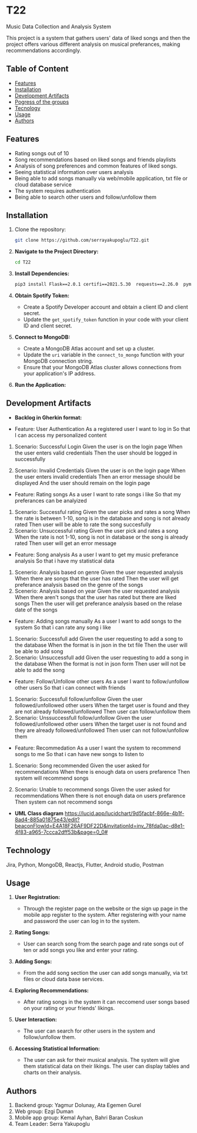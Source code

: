 # T22
Music Data Collection and Analysis System

This project is a system that gathers users' data of liked songs and then the project offers various different analysis on musical preferances, making recommendations accordingly. 

## Table of Content 
- [Features](#features)
- [Installation](#installation)
- [Development Artifacts](#development-artifacts)
- [Pogress of the groups](#progressofthegroups)
- [Tecnology](#technology)
- [Usage](#usage)
- [Authors](#Authors)


## Features 
- Rating songs out of 10 
-  Song recommendations based on liked songs and friends playlists
- Analysis of song preferences and common features of liked songs.
- Seeing statistical information over users analysis 
- Being able to add songs manually via web/mobile application, txt file or cloud database service
- The system requires authentication
- Being able to search other users and follow/unfollow them 


## Installation 
1. Clone the repository:
    ```bash
    git clone https://github.com/serrayakupoglu/T22.git
    ```
2. **Navigate to the Project Directory:**
    ```bash
    cd T22
    ```
3. **Install Dependencies:**
    ```bash
    pip3 install Flask==2.0.1 certifi==2021.5.30  requests==2.26.0  pymongo==3.12.0  bson==0.5.10
    ```
4. **Obtain Spotify Token:**
    - Create a Spotify Developer account and obtain a client ID and client secret.
    - Update the `get_spotify_token` function in your code with your client ID and client secret.

5. **Connect to MongoDB:**
    - Create a MongoDB Atlas account and set up a cluster.
    - Update the `uri` variable in the `connect_to_mongo` function with your MongoDB connection string.
    - Ensure that your MongoDB Atlas cluster allows connections from your application's IP address.
6. **Run the Application:**



## Development Artifacts
- **Backlog in Gherkin format:**
  
-  Feature: User Authentication
  As a registered user
  I want to log in
  So that I can access my personalized content

1. Scenario: Successful Login
  Given the user is on the login page
  When the user enters valid credentials
  Then the user should be logged in successfully

2. Scenario: Invalid Credentials
  Given the user is on the login page
  When the user enters invalid credentials
  Then an error message should be displayed
  And the user should remain on the login page
  
  - Feature: Rating songs 
  As a user
  I want to rate songs i like
  So that my preferances can be analyized
  
 1.  Scenario: Successful rating
      Given the user picks and rates a song 
      When the rate is between 1-10, song is in the database and song is not already rated
      Then user will be able to rate the song succesfully
 2.  Scenario: Unsuccessful rating
      Given the user pick and rates a song 
      When the rate is not 1-10, song is not in database or the song is already rated 
      Then user will get an error message 
      
 -  Feature: Song analysis 
  As a user 
  I want to get my music preferance analysis
  So that i have my statistical data
 1.  Scenerio: Analysis based on genre
      Given the user requested analysis
      When there are songs that the user has rated 
      Then the user will get preferance analysis based on the genre of the songs
  2. Scenerio: Analysis based on year 
      Given the user requested analysis
      When there aren't songs that the user has rated but there are liked songs 
      Then the user will get preferance analysis based on the relase date of the songs
-  Feature: Adding songs manually
 As a user
 I want to add songs to the system 
 So that i can rate any song i like
1. Scenario: Successfull add
    Given the user requesting to add a song to the database
    When the format is in json in the txt file 
    Then the user will be able to add song
2. Scenario: Unsuccessfull add 
    Given the user requesting to add a song in the database
    When the format is not in json form 
    Then user will not be able to add the song
- Feature: Follow/Unfollow other users
As a user
I want to follow/unfollow other users
So that i can connect with friends
1. Scenario: Successfull follow/unfollow
    Given the user followed/unfollowed other users
    When the target user is found and they are not already followed/unfollowed
    Then user can follow/unfollow them
2. Scenario: Unssuccessfull follow/unfollow
    Given the user followed/unfollowed other users
    When the target user is not found and they are already followed/unfollowed
    Then user can not follow/unfollow them
- Feature: Recommedation 
As a user 
I want the system to recommend songs to me
So that i can have new songs to listen to 
1. Scenario: Song recommended
    Given the user asked for recommendations
    When there is enough data on users prefarence
    Then system will recommend songs

2. Scenario: Unable to recommend songs
    Given the user asked for recommendations
    When there is not enough data on users prefarence
    Then system can not recommend songs
  
- **UML Class diagram**
  https://lucid.app/lucidchart/9d5facbf-866e-4b1f-8ad4-885a01875e43/edit?beaconFlowId=E4A18F26AF9DF22D&invitationId=inv_78fda0ac-d8e1-4f83-a965-7ccca2dff53b&page=0_0#


## Technology 
Jira, Python, MongoDB, Reactjs, Flutter, Android studio, Postman
## Usage 
1. **User Registration:**
   - Through the register page on the website or the sign up page in the mobile app register to the system. After registering with your name and password the user can log in to the system.
2. **Rating Songs:**
    - User can search song from the search page and rate songs out of ten or add songs you like and enter your rating. 

3. **Adding Songs:**
    - From the add song section the user can add songs manually, via txt files or cloud data base services.

4. **Exploring Recommendations:**
    - After rating songs in the system it can reccomend user songs based on your rating or your friends' likings. 

5. **User Interaction:**
    - The user can search for other users in the system and follow/unfollow them.

6. **Accessing Statistical Information:**
    - The user  can ask for their musical analysis. The system will give them statistical data on their likings. The user can display tables and charts on their analysis. 

## Authors
1. Backend group: Yagmur Dolunay, Ata Egemen Gurel
2. Web group: Ezgi Duman
3. Mobile app group: Kemal Ayhan, Bahri Baran Coskun
4. Team Leader: Serra Yakupoglu   





